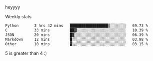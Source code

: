 heyyyy

Weekly stats
<!--START_SECTION:waka-->

```txt
Python       3 hrs 42 mins   █████████████████▒░░░░░░░   69.73 %
C            33 mins         ██▓░░░░░░░░░░░░░░░░░░░░░░   10.39 %
JSON         20 mins         █▓░░░░░░░░░░░░░░░░░░░░░░░   06.39 %
Markdown     12 mins         █░░░░░░░░░░░░░░░░░░░░░░░░   03.98 %
Other        10 mins         ▓░░░░░░░░░░░░░░░░░░░░░░░░   03.15 %
```

<!--END_SECTION:waka-->
5 is greater than 4 :)
